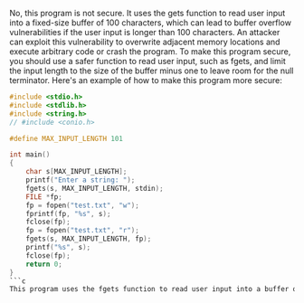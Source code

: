 

No, this program is not secure. It uses the gets function to read user input into a fixed-size buffer of 100 characters, which can lead to buffer overflow vulnerabilities if the user input is longer than 100 characters. An attacker can exploit this vulnerability to overwrite adjacent memory locations and execute arbitrary code or crash the program. To make this program secure, you should use a safer function to read user input, such as fgets, and limit the input length to the size of the buffer minus one to leave room for the null terminator. Here's an example of how to make this program more secure:


```c
#include <stdio.h>
#include <stdlib.h>
#include <string.h>
// #include <conio.h>

#define MAX_INPUT_LENGTH 101

int main()
{
    char s[MAX_INPUT_LENGTH];
    printf("Enter a string: ");
    fgets(s, MAX_INPUT_LENGTH, stdin);
    FILE *fp;
    fp = fopen("test.txt", "w");
    fprintf(fp, "%s", s);
    fclose(fp);
    fp = fopen("test.txt", "r");
    fgets(s, MAX_INPUT_LENGTH, fp);
    printf("%s", s);
    fclose(fp);
    return 0;
}
```c
This program uses the fgets function to read user input into a buffer of size 101, which includes room for the null terminator. It also removes the newline character from the input using the strcspn function to prevent issues with string processing.

